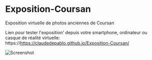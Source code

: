 # Exposition-Coursan
Exposition virtuelle de photos anciennes de Coursan 



Lien pour tester l'exposition' depuis votre smartphone, ordinateur ou casque de réalité virtuelle:
 https://https://claudedepablo.github.io/Exposition-Coursan/

![Screenshot](https://claudedepablo.github.io/Exposition-Coursan/assets/images/screenshots/screen1.png)

</br>